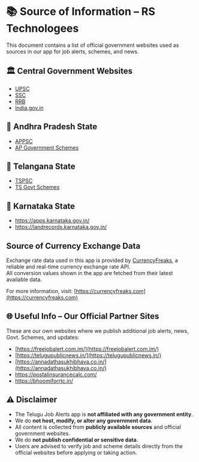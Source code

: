 # 📚 Source of Information – RS Technologees

This document contains a list of official government websites used as sources in our app for job alerts, schemes, and news.

## 🏛️ Central Government Websites
- [UPSC](https://www.upsc.gov.in/)
- [SSC](https://ssc.nic.in/)
- [RRB](http://www.rrbcdg.gov.in/)
- [India.gov.in](https://www.india.gov.in/)

## 📍 Andhra Pradesh State
- [APPSC](https://psc.ap.gov.in/)
- [AP Government Schemes](https://www.ap.gov.in/)

## 📍 Telangana State
- [TSPSC](https://www.tspsc.gov.in/)
- [TS Govt Schemes](https://www.telangana.gov.in/)

## 📍 Karnataka State
- https://apps.karnataka.gov.in/
- https://landrecords.karnataka.gov.in/

## Source of Currency Exchange Data
Exchange rate data used in this app is provided by [CurrencyFreaks](https://currencyfreaks.com), a reliable and real-time currency exchange rate API.  
All conversion values shown in the app are fetched from their latest available data.

For more information, visit: [https://currencyfreaks.com](https://currencyfreaks.com)


## 🌐 Useful Info – Our Official Partner Sites

These are our own websites where we publish additional job alerts, news, Govt. Schemes, and updates:

- [https://freejobalert.com.im/](https://freejobalert.com.im/)
- [https://telugupublicnews.in/](https://telugupublicnews.in/)
- [https://annadathasukhibhava.co.in/](https://annadathasukhibhava.co.in/)
- https://postalinsurancecalc.com/
- https://bhoomiforrtc.in/

## ⚠️ Disclaimer

- The Telugu Job Alerts app is **not affiliated with any government entity**.
- We do **not host, modify, or alter any government data**.
- All content is collected from **publicly available sources** and official government websites.
- We do **not publish confidential or sensitive data**.
- Users are advised to verify job and scheme details directly from the official websites before applying or taking action.
